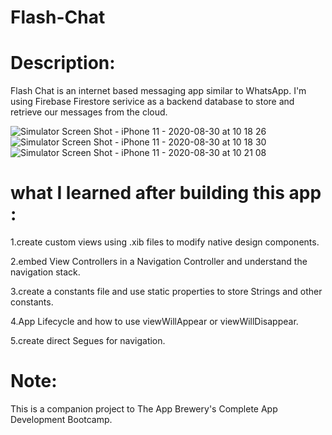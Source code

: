 # Flash-Chat
# Description:
Flash Chat is an internet based messaging app similar to WhatsApp. I'm using Firebase Firestore serivice as a backend database to store and retrieve our messages from the cloud. 

![Simulator Screen Shot - iPhone 11 - 2020-08-30 at 10 18 26](https://user-images.githubusercontent.com/51194818/91654622-a44bea80-eaaa-11ea-8093-81909140360a.png)
![Simulator Screen Shot - iPhone 11 - 2020-08-30 at 10 18 30](https://user-images.githubusercontent.com/51194818/91654627-af067f80-eaaa-11ea-83ab-cd8e0087129c.png)
![Simulator Screen Shot - iPhone 11 - 2020-08-30 at 10 21 08](https://user-images.githubusercontent.com/51194818/91654630-b2017000-eaaa-11ea-8ed2-5c7df0d2e2db.png)
# what I learned after building this app :
1.create custom views using .xib files to modify native design components.

2.embed View Controllers in a Navigation Controller and understand the navigation stack.

3.create a constants file and use static properties to store Strings and other constants.

4.App Lifecycle and how to use viewWillAppear or viewWillDisappear.

5.create direct Segues for navigation.
# Note:
This is a companion project to The App Brewery's Complete App Development Bootcamp.
